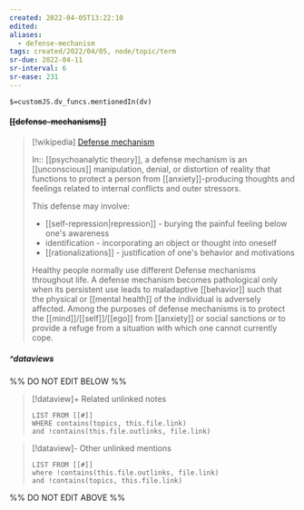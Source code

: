 ```yaml
---
created: 2022-04-05T13:22:10 
edited: 
aliases:
  - defense-mechanism
tags: created/2022/04/05, node/topic/term
sr-due: 2022-04-11
sr-interval: 6
sr-ease: 231
---
```

`$=customJS.dv_funcs.mentionedIn(dv)`

#### <s class="topic-title">[[defense-mechanisms]]</s>


> [!wikipedia] [Defense mechanism](https://en.wikipedia.org/wiki/Defense%20mechanism)
> 
> In:: [[psychoanalytic theory]],
> a defense mechanism is an [[unconscious]] manipulation, denial, or distortion of reality that functions to protect a person from [[anxiety]]-producing thoughts and feelings related to internal conflicts and outer stressors. 
> 
> This defense may involve:
> - [[self-repression|repression]] - burying the painful feeling below one's awareness
> - identification - incorporating an object or thought into oneself
> - [[rationalizations]] - justification of one's behavior and motivations
> 
> Healthy people normally use different Defense mechanisms throughout life. A defense mechanism becomes pathological only when its persistent use leads to maladaptive [[behavior]] such that the physical or [[mental health]] of the individual is adversely affected. Among the purposes of defense mechanisms is to protect the [[mind]]/[[self]]/[[ego]] from [[anxiety]] or social sanctions or to provide a refuge from a situation with which one cannot currently cope.
> 
> 
>



##### ^dataviews

%% DO NOT EDIT BELOW %%
> [!dataview]+ Related unlinked notes
> ```dataview
> LIST FROM [[#]]
> WHERE contains(topics, this.file.link)
> and !contains(this.file.outlinks, file.link)
> ```
 
> [!dataview]- Other unlinked mentions
> ```dataview
> LIST FROM [[#]]
> where !contains(this.file.outlinks, file.link)
> and !contains(topics, this.file.link)
> ```

%% DO NOT EDIT ABOVE %%
